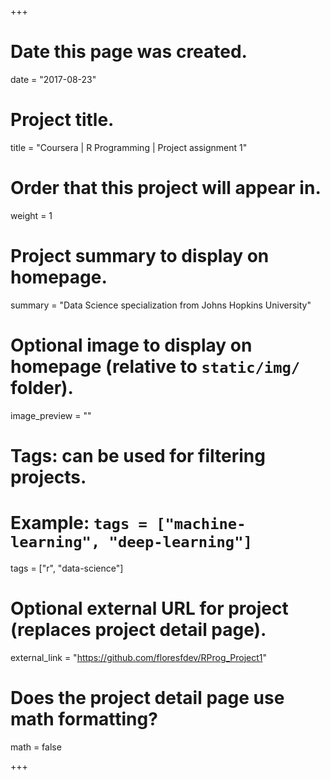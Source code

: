 +++
# Date this page was created.
date = "2017-08-23"

# Project title.
title = "Coursera | R Programming | Project assignment 1"

# Order that this project will appear in.
weight = 1

# Project summary to display on homepage.
summary = "Data Science specialization from Johns Hopkins University"

# Optional image to display on homepage (relative to `static/img/` folder).
image_preview = ""

# Tags: can be used for filtering projects.
# Example: `tags = ["machine-learning", "deep-learning"]`
tags = ["r", "data-science"]

# Optional external URL for project (replaces project detail page).
external_link = "https://github.com/floresfdev/RProg_Project1"

# Does the project detail page use math formatting?
math = false

+++

